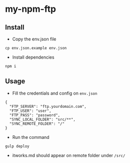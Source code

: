 # my-npm-ftp

## Install
  * Copy the env.json file
  
  ```cp env.json.example env.json```
  
  * Install dependencies
  
  ```npm i```

## Usage

   * Fill the credentials and config on ```env.json```

  ```
{
	"FTP_SERVER": "ftp.yourdomain.com",
	"FTP_USER": "user",
	"FTP_PASS": "password",
	"SYNC_LOCAL_FOLDER": "src/**",
	"SYNC_REMOTE_FOLDER": "/"
}

  ```

  * Run the command

  ```gulp deploy```

  * itworks.md should appear on remote folder under ```/src/```
